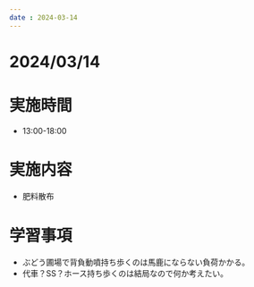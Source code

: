 ```yaml
---
date : 2024-03-14
---
```


# 2024/03/14

# 実施時間
- 13:00-18:00

# 実施内容
- 肥料散布

# 学習事項
- ぶどう圃場で背負動噴持ち歩くのは馬鹿にならない負荷かかる。
- 代車？SS？ホース持ち歩くのは結局なので何か考えたい。